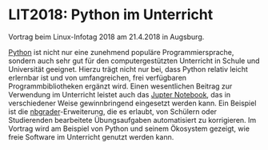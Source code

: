 # LIT2018: Python im Unterricht
Vortrag beim Linux-Infotag 2018 am 21.4.2018 in Augsburg.

[Python](https://www.python.org) ist nicht nur eine zunehmend populäre
Programmiersprache, sondern auch sehr gut für den computergestützten Unterricht
in Schule und Universität geeignet. Hierzu trägt nicht nur bei, dass Python
relativ leicht erlernbar ist und von umfangreichen, frei verfügbaren
Programmbibliotheken ergänzt wird.  Einen wesentlichen Beitrag zur Verwendung
im Unterricht leistet auch das [Jupter Notebook](http://jupyter.org/), das in
verschiedener Weise gewinnbringend eingesetzt werden kann. Ein Beispiel ist die
[nbgrader](https://github.com/jupyter/nbgrader)-Erweiterung, die es erlaubt,
von Schülern oder Studierenden bearbeitete Übungsaufgaben automatisiert zu
korrigieren. Im Vortrag wird am Beispiel von Python und seinem Ökosystem
gezeigt, wie freie Software im Unterricht genutzt werden kann.
